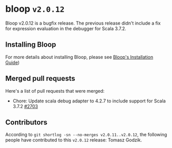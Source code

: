 # bloop `v2.0.12`

Bloop v2.0.12 is a bugfix release. The previous release didn't include a fix for expression evaluation in the debugger for Scala 3.7.2.

## Installing Bloop

For more details about installing Bloop, please see [Bloop's Installation Guide](https://scalacenter.github.io/bloop/setup))

## Merged pull requests

Here's a list of pull requests that were merged:

- Chore: Update scala debug adapter to 4.2.7 to include support for Scala 3.7.2 [#2703]

[#2703]: https://github.com/scalacenter/bloop/pull/2703

## Contributors

According to `git shortlog -sn --no-merges v2.0.11..v2.0.12`, the following people have contributed to
this `v2.0.12` release: Tomasz Godzik.
